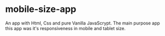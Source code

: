 # mobile-size-app
An app with Html, Css and pure Vanilla JavaScrypt. The main purpose app this app was it's responsiveness in mobile and tablet size. 
